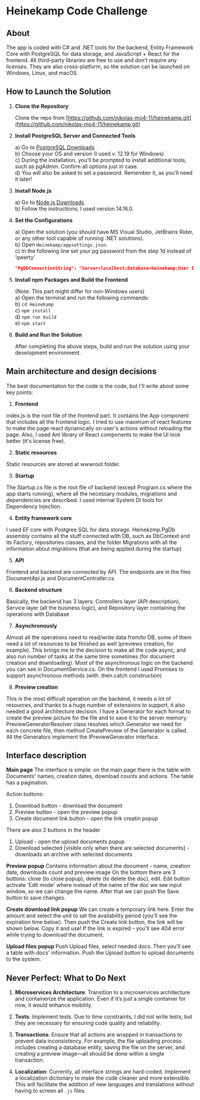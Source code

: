 # Heinekamp Code Challenge

## About

The app is coded with C# and .NET tools for the backend, Entity Framework Core with PostgreSQL for data storage, and JavaScript + React for the frontend. All third-party libraries are free to use and don’t require any licenses. They are also cross-platform, so the solution can be launched on Windows, Linux, and macOS.

## How to Launch the Solution

1. **Clone the Repository**

   Clone the repo from [https://github.com/nikolas-mo4-11/heinekamp.git](https://github.com/nikolas-mo4-11/heinekamp.git)

2. **Install PostgreSQL Server and Connected Tools**

   a) Go to [PostgreSQL Downloads](https://www.postgresql.org/download/)  
   b) Choose your OS and version (I used v. 12.19 for Windows)  
   c) During the installation, you’ll be prompted to install additional tools, such as pgAdmin. Confirm all options just in case.  
   d) You will also be asked to set a password. Remember it, as you’ll need it later!

3. **Install Node.js**

   a) Go to [Node.js Downloads](https://nodejs.org/en/download/package-manager)  
   b) Follow the instructions; I used version 14.16.0.

4. **Set the Configurations**

   a) Open the solution (you should have MS Visual Studio, JetBrains Rider, or any other tool capable of running .NET solutions).  
   b) Open `Heinekamp/appsettings.json`.  
   c) In the following line set your pg password from the step 1d instead of ‘qwerty’
   ```json
   "PgDbConnectionString": "Server=localhost;Database=heinekamp;User Id=postgres;Password=qwerty"

5. **Install npm Packages and Build the Frontend**

   (Note: This part might differ for non-Windows users)  
   a) Open the terminal and run the following commands:  
   b) `cd Heinekamp`  
   c) `npm install`  
   d) `npm run build`  
   e) `npm start`

6. **Build and Run the Solution**

   After completing the above steps, build and run the solution using your development environment.

## Main architecture and design decisions

The best documentation for the code is the code, but I'll write about some key points:

1. **Frontend**

index.js is the root file of the frontend part. It contains the App component that includes all the frontend logic. I tried to use maximum of react features to make the page react dynamically on user's actions without reloading the page. Also, I used Ant library of React components to make the UI look better (it's license free).

2. **Static resources**

Static resources are stored at wwwroot folder.

3. **Startup**

The Startup.cs file is the root file of backend (except Program.cs where the app starts running), where all the necessary modules, migrations and dependencies are described. I used internal System DI tools for Dependency Injection.

4. **Entity framework core**

I used EF core with Postgree SQL for data storage. Heinekzmp.PgDb assembly contains all the stuff connected with DB, such as DbContext and its Factory, repositories classes, and the folder Migrations with all the information about migrations (that are being applied during the startup)

5. **API**

Frontend and backend are connected by API. The endpoints are in the files DocumentApi.js and DocumentController.cs

6. **Backend structure**
   
Basically, the backend has 3 layers: Controllers layer (API description), Service layer (all the business logic), and Repository layer containing the operations with Database

7. **Asynchronously**

Almost all the operations need to read/write data from/to DB, some of them need a lot of resources to be finished as well (previews creation, for example). This brings me to the decision to make all the code async, and also run number of tasks at the same time sometimes (for document creation and downloading). Most of the asynchronous logic on the backend you can see in DocumentService.cs. On the frontend I used Promises to support asynchronous methods (with .then.catch construction)

8. **Preview creation**

This is the most difficult operation on the backend, it needs a lot of resources, and thanks to a huge number of extensions to support, it also needed a good architecture decision. I have a Generator for each format to create the preview picture for the file and to save it to the server memory. PreviewGeneratorResolver class resolves which Generator we need for each concrete file, then method CreatePreview of the Generator is called. All the Generators implement the IPreviewGenerator interface.

## Interface description

**Main page**
The interface is simple: on the main page there is the table with Documents' names, creation dates, download counts and actions. The table has a pagination.

Action buttons:
1. Download button - download the document
2. Preview button - open the preview popup
3. Create document link button - open the link creatin popup

There are also 2 buttons in the header
1. Upload - open the upload documents popup
2. Download selected [visible only when there are selected documents] - downloads an archive with selected documents

**Preview popup**
Contains information about the document - name, creation date, downloads count and preview image
On the bottom there are 3 buttons: close (to close popup), delete (to delete the doc), edit. Edit button activate 'Edit mode' where instead of the name of the doc we see input window, so we can change the name. After that we can push the Save button to save changes.

**Create download link popup**
We can create a temporary link here. Enter the amount and select the unit to set the availability period (you'll see the expiration time below). Then push the Create link button, the link will be shown below. Copy it and use! If the link is expired - you'll see 404 error while trying to download the document.

**Upload files popup**
Push Upload files, select needed docs. Then you'll see a table with docs' information. Push the Upload button to upload documents to the system.




## Never Perfect: What to Do Next

1. **Microservices Architecture**: Transition to a microservices architecture and containerize the application. Even if it’s just a single container for now, it would enhance mobility.

2. **Tests**: Implement tests. Due to time constraints, I did not write tests, but they are necessary for ensuring code quality and reliability.

3. **Transactions**: Ensure that all actions are wrapped in transactions to prevent data inconsistency. For example, the file uploading process includes creating a database entity, saving the file on the server, and creating a preview image—all should be done within a single transaction.

4. **Localization**: Currently, all interface strings are hard-coded. Implement a localization dictionary to make the code cleaner and more extensible. This will facilitate the addition of new languages and translations without having to screen all `.js` files.

